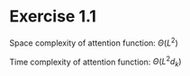 # Exercise 1.1

Space complexity of attention function: $\Theta(L^2)$

Time complexity of attention function: $\Theta(L^2d_k)$

